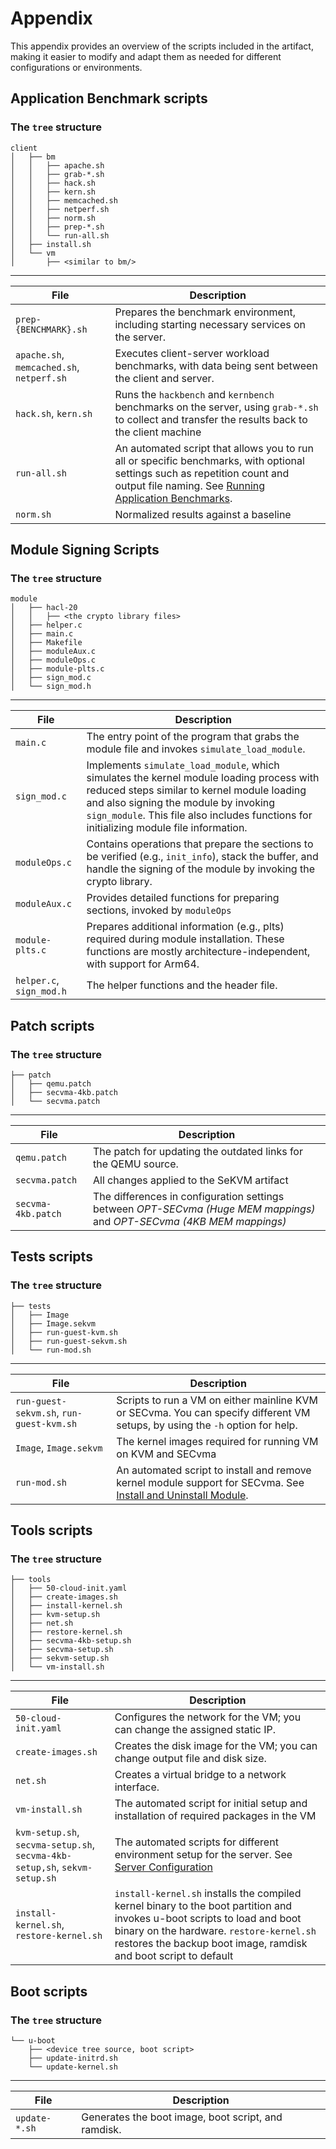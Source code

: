 # Appendix

This appendix provides an overview of the scripts included in the artifact, making it easier to modify and adapt them as needed for different configurations or environments.

## Application Benchmark scripts

### The `tree` structure
```
client
│   ├── bm
│   │   ├── apache.sh
│   │   ├── grab-*.sh
│   │   ├── hack.sh
│   │   ├── kern.sh
│   │   ├── memcached.sh
│   │   ├── netperf.sh
│   │   ├── norm.sh
│   │   ├── prep-*.sh
│   │   └── run-all.sh
│   ├── install.sh
│   └── vm
│       ├── <similar to bm/>
```

------
|  File | Description |
| -------- | ------- |
| `prep-{BENCHMARK}.sh`| Prepares the benchmark environment, including starting necessary services on the server.
| `apache.sh`, `memcached.sh`, `netperf.sh` |  Executes client-server workload benchmarks, with data being sent between the client and server. |
| `hack.sh`, `kern.sh` | Runs the `hackbench` and `kernbench` benchmarks on the server, using `grab-*.sh` to collect and transfer the results back to the client machine
| `run-all.sh` | An automated script that allows you to run all or specific benchmarks, with optional settings such as repetition count and output file naming. See [Running Application Benchmarks](https://github.com/ae-acsac24-44/acsac24-paper240-ae/blob/master/README.md#32-running-application-benchmarks-and-collect-results). |
| `norm.sh` | Normalized results against a baseline |

## Module Signing Scripts
### The `tree` structure
```
module
│   ├── hacl-20
│   │   ├── <the crypto library files>
│   ├── helper.c
│   ├── main.c
│   ├── Makefile
│   ├── moduleAux.c
│   ├── moduleOps.c
│   ├── module-plts.c
│   ├── sign_mod.c
│   └── sign_mod.h
```
------
|  File | Description |
| -------- | ------- |
| `main.c`| The entry point of the program that grabs the module file and invokes `simulate_load_module`.
| `sign_mod.c` | Implements `simulate_load_module`, which simulates the kernel module loading process with reduced steps similar to kernel module loading and also signing the module by invoking `sign_module`. This file also includes functions for initializing module file information. |
| `moduleOps.c` | Contains operations that prepare the sections to be verified (e.g., `init_info`), stack the buffer, and handle the signing of the module by invoking the crypto library.
| `moduleAux.c` | Provides detailed functions for preparing sections, invoked by `moduleOps` |
| `module-plts.c`|  Prepares additional information (e.g., plts) required during module installation. These functions are mostly architecture-independent, with support for Arm64.  |
| `helper.c`, `sign_mod.h` | The helper functions and the header file.|

## Patch scripts
### The `tree` structure
```
├── patch
│   ├── qemu.patch
│   ├── secvma-4kb.patch
│   └── secvma.patch
```
------
|  File | Description |
| -------- | ------- |
| `qemu.patch`| The patch for updating the outdated links for the QEMU source.
| `secvma.patch` | All changes applied to the SeKVM artifact |
| `secvma-4kb.patch` | The differences in configuration settings between _OPT-SECvma (Huge MEM mappings)_ and _OPT-SECvma (4KB MEM mappings)_|

## Tests scripts
### The `tree` structure
```
├── tests
│   ├── Image
│   ├── Image.sekvm
│   ├── run-guest-kvm.sh
│   ├── run-guest-sekvm.sh
│   └── run-mod.sh
```
------
|  File | Description |
| -------- | ------- |
| `run-guest-sekvm.sh`, `run-guest-kvm.sh`| Scripts to run a VM on either mainline KVM or SECvma. You can specify different VM setups, by using the `-h` option for help.
| `Image`, `Image.sekvm` | The kernel images required for running VM on KVM and SECvma |
| `run-mod.sh` | An automated script to install and remove kernel module support for SECvma. See [Install and Uninstall Module](https://github.com/ae-acsac24-44/acsac24-paper240-ae/blob/master/README.md#42-install-and-uninstall-module-and-collect-the-result). |

## Tools scripts
### The `tree` structure
```
├── tools
│   ├── 50-cloud-init.yaml
│   ├── create-images.sh
│   ├── install-kernel.sh
│   ├── kvm-setup.sh
│   ├── net.sh
│   ├── restore-kernel.sh
│   ├── secvma-4kb-setup.sh
│   ├── secvma-setup.sh
│   ├── sekvm-setup.sh
│   └── vm-install.sh
```
------
|  File | Description |
| -------- | ------- |
| `50-cloud-init.yaml`| Configures the network for the VM; you can change the assigned static IP.
| `create-images.sh` | Creates the disk image for the VM; you can change output file and disk size. |
| `net.sh` | Creates a virtual bridge to a network interface. |
| `vm-install.sh` | The automated script for initial setup and installation of required packages in the VM |
| `kvm-setup.sh`, `secvma-setup.sh`, `secvma-4kb-setup,sh`, `sekvm-setup.sh`| The automated scripts for different environment setup for the server. See [Server Configuration](https://github.com/ae-acsac24-44/acsac24-paper240-ae/blob/master/README.md#22-server-configuration) |
|`install-kernel.sh`, `restore-kernel.sh`| `install-kernel.sh` installs the compiled kernel binary to the boot partition and invokes u-boot scripts to load and boot binary on the hardware. `restore-kernel.sh` restores the backup boot image, ramdisk and boot script to default |

## Boot scripts
### The `tree` structure
```
└── u-boot
    ├── <device tree source, boot script>
    ├── update-initrd.sh
    └── update-kernel.sh
```
------
|  File | Description |
| -------- | ------- |
| `update-*.sh`| Generates the boot image, boot script, and ramdisk. |